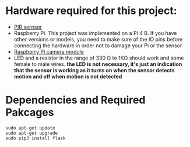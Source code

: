 # Hardware required for this project:
- [PIR sernsor](https://www.adafruit.com/product/189#technical-details)
- Raspberry Pi. This project was implemented on a Pi 4 B. If you have other versions or models, you need to make sure of the IO pins before connecting the hardware in order not to damage your Pi or the sensor
- [Raspberry Pi camera module](https://www.raspberrypi.org/products/camera-module-v2/)
- LED and a resistor in the range of 330 Ω to 1KΩ should work and some female to male wires. **the LED is not necessary, it's just an indication that the sensor is working as it turns on when the sensor detects motion and off when motion is not detected**

# Dependencies and Required Pakcages
```
sudo apt-get update 
sudo apt-get upgrade
sudo pip3 install flask
```
